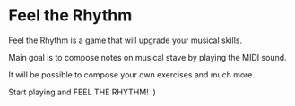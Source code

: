 Feel the Rhythm
===============

Feel the Rhythm is a game that will upgrade your musical skills.

Main goal is to compose notes on musical stave by playing the MIDI sound.

It will be possible to compose your own exercises and much more.

Start playing and FEEL THE RHYTHM! :)
